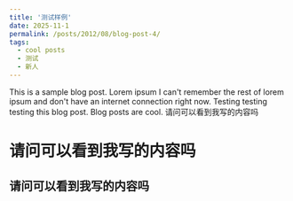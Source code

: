 ```yaml
---
title: '测试样例'
date: 2025-11-1
permalink: /posts/2012/08/blog-post-4/
tags:
  - cool posts
  - 测试
  - 新人
---
```


This is a sample blog post. Lorem ipsum I can't remember the rest of lorem ipsum and don't have an internet connection right now. Testing testing testing this blog post. Blog posts are cool.
请问可以看到我写的内容吗

请问可以看到我写的内容吗
======

请问可以看到我写的内容吗
------

